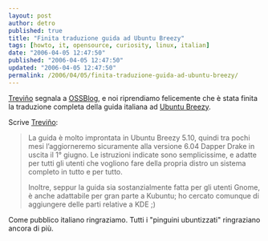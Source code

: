 ```yaml
---
layout: post
author: detro
published: true
title: "Finita traduzione guida ad Ubuntu Breezy"
tags: [howto, it, opensource, curiosity, linux, italian]
date: "2006-04-05 12:47:50"
published: "2006-04-05 12:47:50"
updated: "2006-04-05 12:47:50"
permalink: /2006/04/05/finita-traduzione-guida-ad-ubuntu-breezy/
---
```


<a href="http://italy.copybase.ch/blog/informatica/linux/guida-italiana-ad-ubuntu-breezy-ubuntuguide-italia/">Treviño</a> segnala a <a href="http://www.ossblog.it/post/769/ubuntu-guida-tradotta-interamente-in-italiano">OSSBlog</a>, e noi riprendiamo felicemente che è stata finita la traduzione completa della guida italiana ad <a href="http://easylinux.info/wiki/Ubuntu_it">Ubuntu Breezy</a>.

<!--more-->
Scrive <a href="http://italy.copybase.ch/blog/informatica/linux/guida-italiana-ad-ubuntu-breezy-ubuntuguide-italia/">Treviño</a>:
<blockquote>La guida è molto improntata in Ubuntu Breezy 5.10, quindi tra pochi mesi l’aggiorneremo sicuramente alla versione 6.04 Dapper Drake in uscita il 1° giugno.
Le istruzioni indicate sono semplicissime, e adatte per tutti gli utenti che vogliono fare della propria distro un sistema completo in tutto e per tutto.

Inoltre, seppur la guida sia sostanzialmente fatta per gli utenti Gnome, è anche adattabile per gran parte a Kubuntu; ho cercato comunque di aggiungere delle parti relative a KDE ;)</blockquote>

Come pubblico italiano ringraziamo. Tutti i "pinguini ubuntizzati" ringraziano ancora di più.
